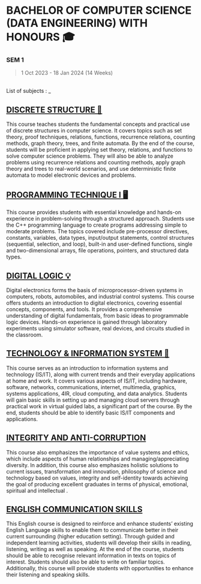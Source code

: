 # **BACHELOR OF COMPUTER SCIENCE (DATA ENGINEERING) WITH HONOURS 🎓**

### SEM 1

> 1 Oct 2023 - 18 Jan 2024  (14 Weeks)

<br>

<summary>List of subjects : _</summary> 

## [DISCRETE STRUCTURE 📏](https://github.com/firzanabadrus/SECPH-1/tree/main/SECI1013-Discrete%20Structure)
This course teaches students the fundamental concepts and practical use of discrete structures in computer science. It covers topics such as set theory, proof techniques, relations, functions, recurrence relations, counting methods, graph theory, trees, and finite automata. By the end of the course, students will be proficient in applying set theory, relations, and functions to solve computer science problems. They will also be able to analyze problems using recurrence relations and counting methods, apply graph theory and trees to real-world scenarios, and use deterministic finite automata to model electronic devices and problems.

## [PROGRAMMING TECHNIQUE I 🖥️](https://github.com/firzanabadrus/SECPH-1/tree/main/SECJ1013-Programming%20Technique%20I)
This course provides students with essential knowledge and hands-on experience in problem-solving through a structured approach. Students use the C++ programming language to create programs addressing simple to moderate problems. The topics covered include pre-processor directives, constants, variables, data types, input/output statements, control structures (sequential, selection, and loop), built-in and user-defined functions, single and two-dimensional arrays, file operations, pointers, and structured data types.

## [DIGITAL LOGIC 💡](https://github.com/firzanabadrus/SECPH-1/tree/main/SECR1013-Digital%20Logic)
Digital electronics forms the basis of microprocessor-driven systems in computers, robots, automobiles, and industrial control systems. This course offers students an introduction to digital electronics, covering essential concepts, components, and tools. It provides a comprehensive understanding of digital fundamentals, from basic ideas to programmable logic devices. Hands-on experience is gained through laboratory experiments using simulator software, real devices, and circuits studied in the classroom.

## [TECHNOLOGY & INFORMATION SYSTEM 💾](https://github.com/firzanabadrus/SECPH-1/tree/main/SECP1513-Technology%26Information%20System) 
This course serves as an introduction to information systems and technology (IS/IT), along with current trends and their everyday applications at home and work. It covers various aspects of IS/IT, including hardware, software, networks, communications, internet, multimedia, graphics, systems applications, 4IR, cloud computing, and data analytics. Students will gain basic skills in setting up and managing cloud servers through practical work in virtual guided labs, a significant part of the course. By the end, students should be able to identify basic IS/IT components and applications.

## [INTEGRITY AND ANTI-CORRUPTION](https://drive.google.com/drive/folders/1RSPfpgAv_-PljcVyb5qa1onz8TXThkBU)
This course also emphasizes the importance of value systems and ethics, which include aspects of human relationships and managing/appreciating diversity. In addition, this course also emphasizes holistic solutions to current issues, transformation and innovation, philosophy of science and technology based on values, integrity and self-identity towards achieving the goal of producing excellent graduates in terms of physical, emotional, spiritual and intellectual .

## [ENGLISH COMMUNICATION SKILLS](https://drive.google.com/drive/folders/1Bcev5NR6I2M4pY-j1HhIDH6YN0QIf_AA)
This English course is designed to reinforce and enhance students’ existing English Language skills to enable them to communicate better in their current surrounding (higher education setting). Through guided and independent learning activities, students will develop their skills in reading, listening, writing as well as speaking. At the end of the course, students should be able to recognise relevant information in texts on topics of interest. Students should also be able to write on familiar topics. Additionally, this course will provide students with opportunities to enhance their listening and speaking skills.






